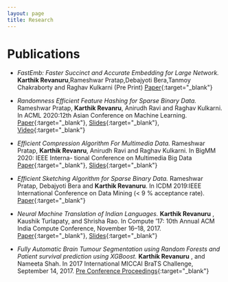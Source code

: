 ```yaml
---
layout: page
title: Research
---
```

# Publications
* *FastEmb: Faster Succinct and Accurate Embedding for Large Network.* **Karthik Revanuru**,Rameshwar Pratap,Debajyoti Bera,Tanmoy Chakraborty and Raghav Kulkarni (Pre Print) [Paper](../assets/documents/Fast_EMB_WWW2020_paper_1301.pdf){:target="_blank"}

* *Randomness Efficient Feature Hashing for Sparse Binary Data.* Rameshwar Pratap, **Karthik Revanru**, Anirudh Ravi and Raghav Kulkarni. In ACML 2020:12th Asian Conference on Machine Learning. [Paper](../assets/documents/ACML_2020.pdf){:target="_blank"}, [Slides](../assets/documents/ACML_2020_Presentation.pdf){:target="_blank"}, [Video](http://www.acml-conf.org/2020/video/paper/pratap20a){:target="_blank"} 

* *Efficient Compression Algorithm For Multimedia Data.* Rameshwar Pratap, **Karthik Revanru**, Anirudh Ravi and Raghav Kulkarni. In BigMM 2020: IEEE Interna- tional Conference on Multimedia Big Data [Paper](../assets/documents/BigMM_2020.pdf){:target="_blank"}, [Slides](../assets/documents/BigMM_2020_Presentation.pdf){:target="_blank"}

* *Efficient Sketching Algorithm for Sparse Binary Data.* Rameshwar Pratap, Debajyoti Bera and **Karthik Revanuru**. In ICDM 2019:IEEE International Conference on Data Mining (< 9 % acceptance rate). [Paper](../assets/documents/ICDM2019-Binsketch.pdf){:target="_blank"}

* *Neural Machine Translation of Indian Languages.* **Karthik Revanuru** , Kaushik Turlapaty, and Shrisha Rao. In Compute ’17: 10th Annual ACM India Compute Conference, November 16–18, 2017. [Paper](../assets/documents/p12-revanuru.pdf){:target="_blank"}, [Slides](../assets/documents/p12-revanuru-slides.pdf){:target="_blank"}

* *Fully Automatic Brain Tumour Segmentation using Random Forests and Patient survival prediction using XGBoost.* **Karthik Revanuru** , and Nameeta Shah. In 2017 International MICCAI BraTS Challenge, September 14, 2017. [Pre Conference Proceedings](https://www.cbica.upenn.edu/sbia/Spyridon.Bakas/MICCAI_BraTS/MICCAI_BraTS_2017_proceedings_shortPapers.pdf){:target="_blank"}
